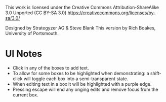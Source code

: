 This work is licensed under the Creative Commons Attribution-ShareAlike 3.0 Unported (CC BY-SA 3.0)
https://creativecommons.org/licenses/by-sa/3.0/

Designed by Strategyzer AG & Steve Blank
This version by Rich Boakes, University of Portsmouth.

# UI Notes

* Click in any of the boxes to add text.
* To allow for some boxes to be highlighted when demonstrating: a shift-click will toggle each box into a semi-transparent state.
* When editing text in a box it will be highlighted with a purple edge.
* Pressing escape will end any onging edits and remove focus from the current box.
    